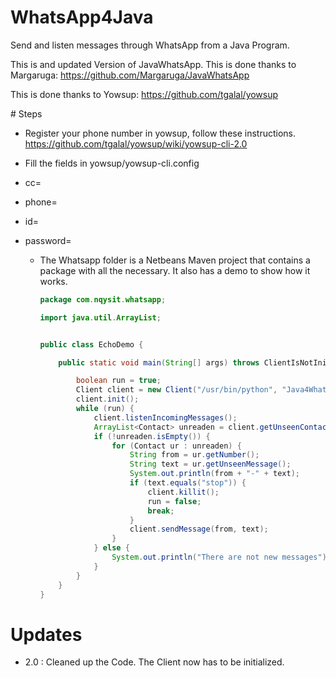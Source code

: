 

# WhatsApp4Java

Send and listen messages through WhatsApp from a Java Program.

This is and updated Version of JavaWhatsApp.
This is done thanks to Margaruga: https://github.com/Margaruga/JavaWhatsApp

This is done thanks to Yowsup: https://github.com/tgalal/yowsup

# Steps

  * Register your phone number in yowsup, follow these instructions.
  https://github.com/tgalal/yowsup/wiki/yowsup-cli-2.0

  * Fill the fields in yowsup/yowsup-cli.config
- cc=
- phone=
- id=
- password=

  * The Whatsapp folder is a Netbeans Maven project that contains a package with all the
  necessary. It also has a demo to show how it works.

    ```java
    package com.nqysit.whatsapp;

    import java.util.ArrayList;


    public class EchoDemo {

        public static void main(String[] args) throws ClientIsNotInit {

            boolean run = true;
            Client client = new Client("/usr/bin/python", "Java4Whatsapp/yowsup/yowsupclient.py");
            client.init();
            while (run) {
                client.listenIncomingMessages();
                ArrayList<Contact> unreaden = client.getUnseenContacts();
                if (!unreaden.isEmpty()) {
                    for (Contact ur : unreaden) {
                        String from = ur.getNumber();
                        String text = ur.getUnseenMessage();
                        System.out.println(from + "-" + text);
                        if (text.equals("stop")) {
                            client.killit();
                            run = false;
                            break;
                        }
                        client.sendMessage(from, text);
                    }
                } else {
                    System.out.println("There are not new messages");
                }
            }
        }
    }


# Updates

- 2.0 : Cleaned up the Code. The Client now has to be initialized.  